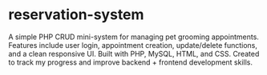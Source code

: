 


# reservation-system
A simple PHP CRUD mini-system for managing pet grooming appointments. Features include user login, appointment creation, update/delete functions, and a clean responsive UI. Built with PHP, MySQL, HTML, and CSS. Created to track my progress and improve backend + frontend development skills.
